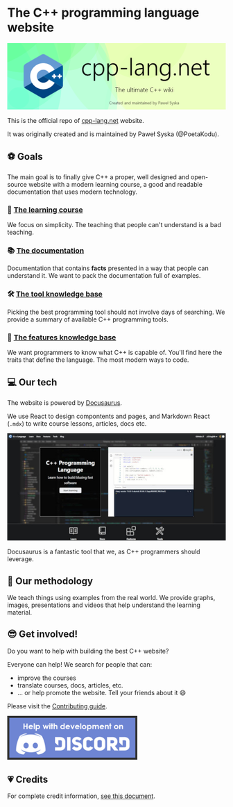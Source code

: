 # The C++ programming language website

<p align=center>
	<a href="https://cpp-lang.net">
		<img src="resources/KeyArt.png" />
	</a>
</p>

This is the official repo of [cpp-lang.net](https://cpp-lang.net) website.

It was originally created and is maintained by Paweł Syska (@PoetaKodu).

## ⚽ Goals

The main goal is to finally give C++ a proper, well designed
and open-source website with a modern learning course,
a good and readable documentation that uses modern technology.

### 🚀 [The learning course](https://cpp-lang.net/learn/)

We focus on simplicity. The teaching that people can't understand
is a bad teaching.

### 📚 [The documentation](https://cpp-lang.net/docs/)

Documentation that contains **facts** presented in a way
that people can understand it. We want to pack the documentation
full of examples.

### 🛠 [The tool knowledge base](https://cpp-lang.net/tools/)

Picking the best programming tool should not involve days
of searching. We provide a summary of available C++ programming tools.

### 🧱 [The features knowledge base](https://cpp-lang.net/features/)

We want programmers to know what C++ is capable of.
You'll find here the traits that define the language.
The most modern ways to code.

## 💻 Our tech

The website is powered by [Docusaurus](https://docusaurus.io).

We use React to design compontents and pages, and Markdown React (`.mdx`)
to write course lessons, articles, docs etc.

<p align=center>
	<a href="https://cpp-lang.net">
		<img src="resources/Website.jpg" />
	</a>
</p>

Docusaurus is a fantastic tool that we, as C++ programmers should leverage.

## 📖 Our methodology

We teach things using examples from the real world.
We provide graphs, images, presentations and videos that
help understand the learning material. 
## 😎 Get involved!

Do you want to help with building the best C++ website?

Everyone can help!
We search for people that can:
- improve the courses
- translate courses, docs, articles, etc.
- ... or help promote the website. Tell your friends about it 😄

Please visit the [Contributing guide](CONTRIBUTING.md).

<a href="https://discord.gg/3MeXQ8TvBw">
	<img src="static/img/DiscordHelpDev.png" alt="Join our Discord Server" width="300px">
</a>

## 💗 Credits

For complete credit information, [see this document](CREDITS.md).



